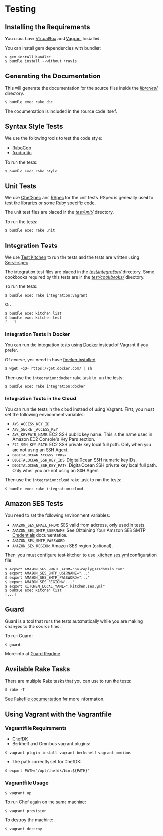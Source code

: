 Testing
=======

## Installing the Requirements

You must have [VirtualBox](https://www.virtualbox.org/) and [Vagrant](http://www.vagrantup.com/) installed.

You can install gem dependencies with bundler:

    $ gem install bundler
    $ bundle install --without travis

## Generating the Documentation

This will generate the documentation for the source files inside the [*libraries/*](https://github.com/zuazo/kong-cookbook/tree/master/libraries) directory.

    $ bundle exec rake doc

The documentation is included in the source code itself.

## Syntax Style Tests

We use the following tools to test the code style:

* [RuboCop](https://github.com/bbatsov/rubocop#readme)
* [foodcritic](http://www.foodcritic.io/)

To run the tests:

    $ bundle exec rake style

## Unit Tests

We use [ChefSpec](https://github.com/sethvargo/chefspec#readme) and [RSpec](http://rspec.info/) for the unit tests. RSpec is generally used to test the libraries or some Ruby specific code.

The unit test files are placed in the [*test/unit/*](https://github.com/zuazo/kong-cookbook/tree/master/test/unit) directory.

To run the tests:

    $ bundle exec rake unit

## Integration Tests

We use [Test Kitchen](http://kitchen.ci/) to run the tests and the tests are written using [Serverspec](http://serverspec.org/).

The integration test files are placed in the [*test/integration/*](https://github.com/zuazo/kong-cookbook/tree/master/test/integration) directory. Some cookbooks required by this tests are in the [*test/cookbooks/*](https://github.com/zuazo/kong-cookbook/tree/master/test/cookbooks) directory.

To run the tests:

    $ bundle exec rake integration:vagrant

Or:

    $ bundle exec kitchen list
    $ bundle exec kitchen test
    [...]

### Integration Tests in Docker

You can run the integration tests using [Docker](https://www.docker.com/) instead of Vagrant if you prefer.

Of course, you need to have [Docker installed](https://docs.docker.com/engine/installation/).

    $ wget -qO- https://get.docker.com/ | sh

Then use the `integration:docker` rake task to run the tests:

    $ bundle exec rake integration:docker

### Integration Tests in the Cloud

You can run the tests in the cloud instead of using Vagrant. First, you must set the following environment variables:

* `AWS_ACCESS_KEY_ID`
* `AWS_SECRET_ACCESS_KEY`
* `AWS_KEYPAIR_NAME`: EC2 SSH public key name. This is the name used in Amazon EC2 Console's Key Pars section.
* `EC2_SSH_KEY_PATH`: EC2 SSH private key local full path. Only when you are not using an SSH Agent.
* `DIGITALOCEAN_ACCESS_TOKEN`
* `DIGITALOCEAN_SSH_KEY_IDS`: DigitalOcean SSH numeric key IDs.
* `DIGITALOCEAN_SSH_KEY_PATH`: DigitalOcean SSH private key local full path. Only when you are not using an SSH Agent.

Then use the `integration:cloud` rake task to run the tests:

    $ bundle exec rake integration:cloud

## Amazon SES Tests

You need to set the following environment variables:

* `AMAZON_SES_EMAIL_FROM`: SES valid from address, only used in tests.
* `AMAZON_SES_SMTP_USERNAME`: See [Obtaining Your Amazon SES SMTP Credentials](http://docs.aws.amazon.com/ses/latest/DeveloperGuide/smtp-credentials.html) documentation.
* `AMAZON_SES_SMTP_PASSWORD`
* `AMAZON_SES_REGION`: Amazon SES region (optional).

Then, you must configure test-kitchen to use [.kitchen.ses.yml](/.kitchen.ses.yml) configuration file:

    $ export AMAZON_SES_EMAIL_FROM="no-reply@sesdomain.com"
    $ export AMAZON_SES_SMTP_USERNAME="..."
    $ export AMAZON_SES_SMTP_PASSWORD="..."
    $ export AMAZON_SES_REGION="..."
    $ export KITCHEN_LOCAL_YAML=".kitchen.ses.yml"
    $ bundle exec kitchen list
    [...]

## Guard

Guard is a tool that runs the tests automatically while you are making changes to the source files.

To run Guard:

    $ guard

More info at [Guard Readme](https://github.com/guard/guard#readme).

## Available Rake Tasks

There are multiple Rake tasks that you can use to run the tests:

    $ rake -T

See [Rakefile documentation](https://github.com/ruby/rake/blob/master/doc/rakefile.rdoc) for more information.

## Using Vagrant with the Vagrantfile

### Vagrantfile Requirements

* [ChefDK](https://downloads.chef.io/chef-dk/)
* Berkhelf and Omnibus vagrant plugins:
```
$ vagrant plugin install vagrant-berkshelf vagrant-omnibus
```
* The path correctly set for ChefDK:
```
$ export PATH="/opt/chefdk/bin:${PATH}"
```

### Vagrantfile Usage

    $ vagrant up

To run Chef again on the same machine:

    $ vagrant provision

To destroy the machine:

    $ vagrant destroy
